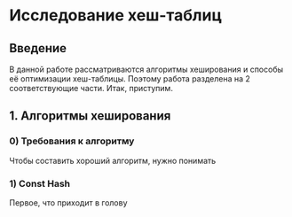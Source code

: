 # Исследование хеш-таблиц

## Введение

В данной работе рассматриваются алгоритмы хеширования и способы её оптимизации хеш-таблицы. Поэтому работа разделена на 2 соответствующие части. Итак, приступим.

## 1. Алгоритмы хеширования

### 0) Требования к алгоритму

Чтобы составить хороший алгоритм, нужно понимать

### 1) Const Hash

Первое, что приходит в голову
